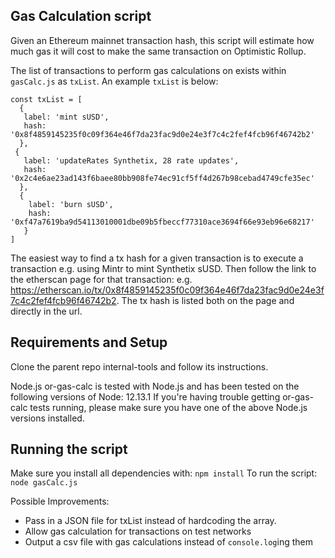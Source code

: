 ## Gas Calculation script

Given an Ethereum mainnet transaction hash, this script will estimate how much gas it will cost to make the same transaction on Optimistic Rollup. 

The list of transactions to perform gas calculations on exists within `gasCalc.js` as `txList`. An example `txList` is below:

```
const txList = [
  {
   label: 'mint sUSD',
   hash: '0x8f4859145235f0c09f364e46f7da23fac9d0e24e3f7c4c2fef4fcb96f46742b2'
  },
 {
   label: 'updateRates Synthetix, 28 rate updates',
   hash: '0x2c4e6ae23ad143f6baee80bb908fe74ec91cf5ff4d267b98cebad4749cfe35ec'
  },
  {
    label: 'burn sUSD',
    hash: '0xf47a7619ba9d54113010001dbe09b5fbeccf77310ace3694f66e93eb96e68217'
   }
]
```

The easiest way to find a tx hash for a given transaction is to execute a transaction e.g. using Mintr to mint Synthetix sUSD. Then follow the link to the etherscan page for that transaction: e.g. https://etherscan.io/tx/0x8f4859145235f0c09f364e46f7da23fac9d0e24e3f7c4c2fef4fcb96f46742b2. The tx hash is listed both on the page and directly in the url. 

## Requirements and Setup
Clone the parent repo internal-tools and follow its instructions.

Node.js
or-gas-calc is tested with Node.js and has been tested on the following versions of Node:
12.13.1
If you're having trouble getting or-gas-calc tests running, please make sure you have one of the above Node.js versions installed.


## Running the script
Make sure you install all dependencies with: `npm install`
To run the script: `node gasCalc.js`


Possible Improvements: 
* Pass in a JSON file for txList instead of hardcoding the array.
* Allow gas calculation for transactions on test networks
* Output a csv file with gas calculations instead of `console.log`ing them